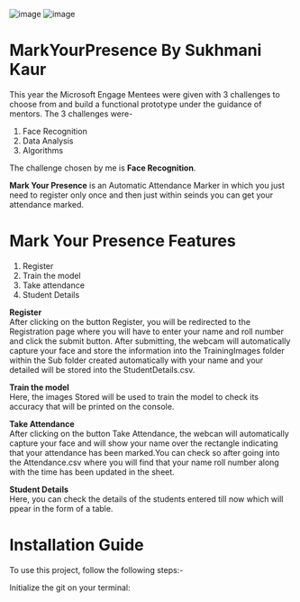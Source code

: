 ![image](https://user-images.githubusercontent.com/84336698/170666222-51473996-e7e6-4b0c-b5e3-2e907ddbd4f2.png)
![image](https://user-images.githubusercontent.com/84336698/170666159-c8babf06-dc87-4248-bc88-492017f3b2a2.png)
# MarkYourPresence By Sukhmani Kaur
This year the Microsoft Engage Mentees were given with 3 challenges to choose from and build a functional prototype under the guidance of mentors.
The 3 challenges were-
1. Face Recognition
2. Data Analysis
3. Algorithms

The challenge chosen by me is **Face Recognition**.

**Mark Your Presence** is an Automatic Attendance Marker in which you just need to register only once and then just within seinds you can get your attendance marked.

# Mark Your Presence Features
1. Register
2. Train the model
3. Take attendance
4. Student Details

**Register**<br />
After clicking on the button Register, you will be redirected to the Registration page where you will have to enter your name and roll number and click the submit button. After submitting, the webcam will automatically capture your face and store the information into the TrainingImages folder within the Sub folder created automatically with your name and your detailed will be stored into the StudentDetails.csv.

**Train the model**<br />
Here, the images Stored will be used to train the model to check its accuracy that will be printed on the console.

**Take Attendance**<br />
After clicking on the button Take Attendance, the webcan will automatically capture your face and will show your name over the rectangle indicating that your attendance has been marked.You can check so after going into the Attendance.csv where you will find that your name roll number along with the time has been updated in the sheet.

**Student Details**<br />
Here, you can check the details of the students entered till now which will ppear in the form of a table.

# Installation Guide
To use this project, follow the following steps:-

Initialize the git on your terminal:
